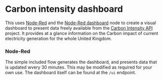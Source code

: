 # Carbon intensity dashboard
This uses [Node-Red](https://nodered.org/) and the [Node-Red dashboard](https://flows.nodered.org/node/node-red-dashboard) node to create a visual dashboard to present data freely available from the [Carbon Intensity API](https://carbon-intensity.github.io/api-definitions/#carbon-intensity-api-v2-0-0) project. It provides at a glance information on the Carbon impact of current electricity generation for the whole United Kingdom.

### Node-Red
The simple included flow generates the dashboard, and presents data that is updated wvery 30 minutes. This may be modified as required for your own use. The dashboard itself can be found at the `/ui` endpoint.